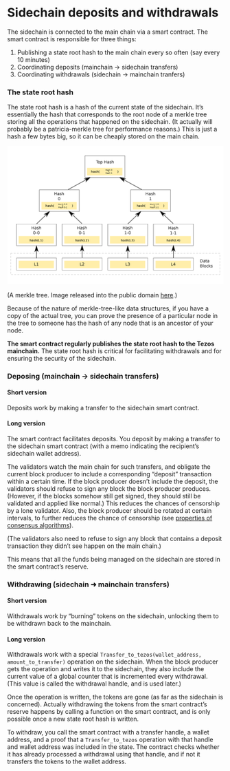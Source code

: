 # Sidechain deposits and withdrawals

The sidechain is connected to the main chain via a smart contract. The smart contract is responsible for three things:

1. Publishing a state root hash to the main chain every so often (say every 10 minutes)
2. Coordinating deposits (mainchain -> sidechain transfers)
3. Coordinating withdrawals (sidechain -> mainchain tranfers)

### The state root hash

The state root hash is a hash of the current state of the sidechain. It’s essentially the hash that corresponds to the root node of a merkle tree storing all the operations that happened on the sidechain. (It actually will probably be a patricia-merkle tree for performance reasons.) This is just a hash a few bytes big, so it can be cheaply stored on the main chain.

![](<../.gitbook/assets/image (6).png>)

(A merkle tree. Image released into the public domain [here](https://commons.wikimedia.org/wiki/File:Hash\_tree.png).)

Because of the nature of merkle-tree-like data structures, if you have a copy of the actual tree, you can prove the presence of a particular node in the tree to someone has the hash of any node that is an ancestor of your node.

**The smart contract regularly publishes the state root hash to the Tezos mainchain.** The state root hash is critical for facilitating withdrawals and for ensuring the security of the sidechain.

### Deposing (mainchain -> sidechain transfers)

#### Short version

Deposits work by making a transfer to the sidechain smart contract.

#### Long version

The smart contract facilitates deposits. You deposit by making a transfer to the sidechain smart contract (with a memo indicating the recipient’s sidechain wallet address).

The validators watch the main chain for such transfers, and obligate the current block producer to include a corresponding “deposit” transaction within a certain time. If the block producer doesn’t include the deposit, the validators should refuse to sign any block the block producer produces. (However, if the blocks somehow still get signed, they should still be validated and applied like normal.) This reduces the chances of censorship by a lone validator. Also, the block producer should be rotated at certain intervals, to further reduces the chance of censorship (see [properties of consensus algorithms](consensus/consensus-algorithm/)).

(The validators also need to refuse to sign any block that contains a deposit transaction they didn’t see happen on the main chain.)

This means that all the funds being managed on the sidechain are stored in the smart contract’s reserve.

### Withdrawing (sidechain ➜ mainchain transfers) <a href="#withdrawing-sidechain-mainchain-transfers" id="withdrawing-sidechain-mainchain-transfers"></a>

#### Short version

Withdrawals work by “burning” tokens on the sidechain, unlocking them to be withdrawn back to the mainchain.

#### Long version

Withdrawals work with a special `Transfer_to_tezos(wallet_address, amount_to_transfer)` operation on the sidechain. When the block producer gets the operation and writes it to the sidechain, they also include the current value of a global counter that is incremented every withdrawal. (This value is called the withdrawal handle, and is used later.)

Once the operation is written, the tokens are gone (as far as the sidechain is concerned). Actually withdrawing the tokens from the smart contract’s reserve happens by calling a function on the smart contract, and is only possible once a new state root hash is written.

To withdraw, you call the smart contract with a transfer handle, a wallet address, and a proof that a `Transfer_to_tezos` operation with that handle and wallet address was included in the state. The contract checks whether it has already processed a withdrawal using that handle, and if not it transfers the tokens to the wallet address.

